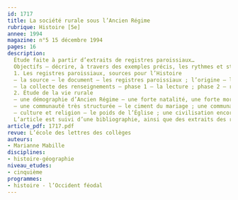 ```yaml
---
id: 1717
title: La société rurale sous l’Ancien Régime 
rubrique: Histoire [5e]
annee: 1994
magazine: n°5 15 décembre 1994
pages: 16
description: 
  Étude faite à partir d’extraits de registres paroissiaux…
  Objectifs – décrire, à travers des exemples précis, les rythmes et structures de la communauté villageoise et montrer, par l’examen de sources historiques, des réalités culturelles telles que le degré d’instruction.
  1. Les registres paroissiaux, sources pour l’Histoire
  – la source – le document – les registres paroissiaux ; l’origine – la paroisse de La Chapelle-des-Pots
  – la collecte des renseignements – phase 1 – la lecture ; phase 2 – relevé et regroupement des renseignements
  2. Étude de la vie rurale
  – une démographie d’Ancien Régime – une forte natalité, une forte mortalité infantile ; une forte mortalité marquée par des crises
  – une communauté très structurée – le ciment du mariage ; une communauté hiérarchisée
  – culture et religion – le poids de l’Église ; une civilisation encore largement orale
  L’article est suivi d’une bibliographie, ainsi que des extraits des registres paroissiaux.
article_pdf: 1717.pdf
revue: L’école des lettres des collèges
auteurs:
- Marianne Mabille
disciplines:
- histoire-géographie
niveau_etudes:
- cinquième
programmes:
- histoire - l’Occident féodal
---
```

